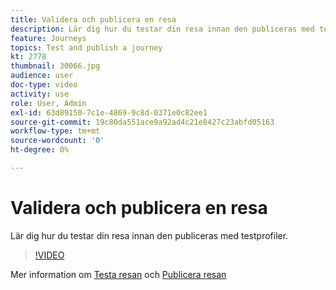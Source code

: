 ```yaml
---
title: Validera och publicera en resa
description: Lär dig hur du testar din resa innan den publiceras med testprofiler.
feature: Journeys
topics: Test and publish a journey
kt: 2778
thumbnail: 30066.jpg
audience: user
doc-type: video
activity: use
role: User, Admin
exl-id: 63d89150-7c1e-4869-9c8d-0371e0c82ee1
source-git-commit: 19c80da551ace9a92ad4c21e8427c23abfd05163
workflow-type: tm+mt
source-wordcount: '0'
ht-degree: 0%

---
```


# Validera och publicera en resa

Lär dig hur du testar din resa innan den publiceras med testprofiler.

>[!VIDEO](https://video.tv.adobe.com/v/30066?quality=12)

Mer information om [Testa resan](https://experienceleague.adobe.com/docs/journeys/using/building-journeys/testing-the-journey.html)
och [Publicera resan](https://experienceleague.adobe.com/docs/journeys/using/building-journeys/publishing-the-journey.html)

